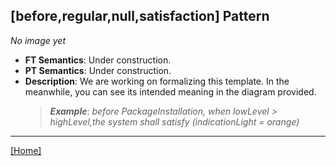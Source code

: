 ## [before,regular,null,satisfaction] Pattern
_No image yet_
 * **FT Semantics**: Under construction.
 * **PT Semantics**: Under construction.
 * **Description**: We are working on formalizing this template. In the meanwhile, you can see its intended meaning in the diagram provided.
   > **_Example_**: _before PackageInstallation,  when lowLevel > highLevel,the system shall   satisfy (indicationLight = orange)_   
***
[[Home]](../semantics.md)